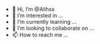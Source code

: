 - 👋 Hi, I’m @Alihss
- 👀 I’m interested in ...
- 🌱 I’m currently learning ...
- 💞️ I’m looking to collaborate on ...
- 📫 How to reach me ...

<!---
Alihss/Alihss is a ✨ special ✨ repository because its `README.md` (this file) appears on your GitHub profile.
You can click the Preview link to take a look at your changes.
--->
